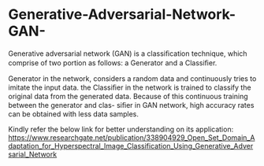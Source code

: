 # Generative-Adversarial-Network-GAN-
Generative adversarial network (GAN) is a classiﬁcation technique, which comprise of two portion as follows: a Generator and a Classiﬁer. 

Generator in the network, considers a random data and continuously tries to imitate the input data. the Classiﬁer in the network is trained to classify the original data from the generated data. Because of this continuous training between the generator and clas- siﬁer in GAN network, high accuracy rates can be obtained with less data samples.

Kindly refer the below link for better understanding on its application:
https://www.researchgate.net/publication/338904929_Open_Set_Domain_Adaptation_for_Hyperspectral_Image_Classification_Using_Generative_Adversarial_Network

